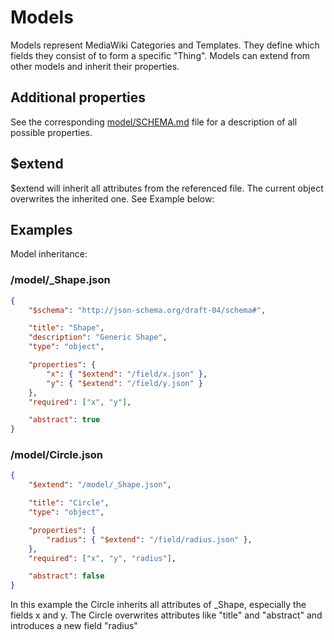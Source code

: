 Models
======
Models represent MediaWiki Categories and Templates.
They define which fields they consist of to form a specific "Thing".
Models can extend from other models and inherit their properties.

Additional properties
---------------------
See the corresponding [model/SCHEMA.md](https://github.com/Fannon/mobo/blob/master/examples/init/model/SCHEMA.md) file for a description of all possible properties.

$extend
-------
$extend will inherit all attributes from the referenced file. The current object overwrites the inherited one. See Example below:


Examples
--------
Model inheritance:

### /model/_Shape.json
```json
{
    "$schema": "http://json-schema.org/draft-04/schema#",

    "title": "Shape",
    "description": "Generic Shape",
    "type": "object",

    "properties": {
        "x": { "$extend": "/field/x.json" },
        "y": { "$extend": "/field/y.json" }
    },
    "required": ["x", "y"],

    "abstract": true
}
```

### /model/Circle.json
```json
{
    "$extend": "/model/_Shape.json",

    "title": "Circle",
    "type": "object",

    "properties": {
        "radius": { "$extend": "/field/radius.json" },
    },
    "required": ["x", "y", "radius"],

    "abstract": false
}
```

In this example the Circle inherits all attributes of _Shape, especially the fields x and y.
The Circle overwrites attributes like "title" and "abstract" and introduces a new field "radius"